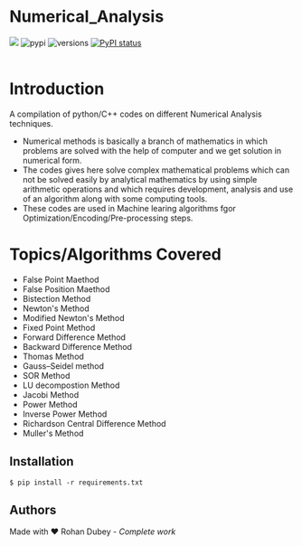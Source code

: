 # Numerical_Analysis<br>
[![](https://img.shields.io/github/license/sourcerer-io/hall-of-fame.svg)](https://github.com/rohandubey/Numerical_AnalysisFacial-Expression-Recognition/blob/master/LICENSE) ![pypi](https://img.shields.io/pypi/v/pybadges.svg) ![versions](https://img.shields.io/pypi/pyversions/pybadges.svg) [![PyPI status](https://img.shields.io/pypi/status/trains-jupyter-plugin.svg)](https://pypi.python.org/pypi/trains-jupyter-plugin/) 
<br></br>
# Introduction
A compilation of python/C++ codes on different Numerical Analysis techniques.
- Numerical methods is basically a branch of mathematics in which problems are solved with the help of computer and we get solution in numerical form.
- The codes gives here solve complex mathematical problems which can not be solved easily by analytical mathematics by using simple arithmetic operations and which requires development, analysis and use of an algorithm along with some computing tools.
- These codes are used in Machine learing algorithms fgor Optimization/Encoding/Pre-processing steps.

# Topics/Algorithms Covered
- False Point Maethod
- False Position Maethod
- Bistection Method
- Newton's Method
- Modified Newton's Method
- Fixed Point Method
- Forward Difference Method
- Backward Difference Method
- Thomas Method
- Gauss–Seidel method
- SOR Method
- LU decompostion Method
- Jacobi Method
- Power Method
- Inverse Power Method
- Richardson Central Difference Method
- Muller's Method
## Installation
```
$ pip install -r requirements.txt
```
## Authors
Made with ❤️ Rohan Dubey - _Complete work_
